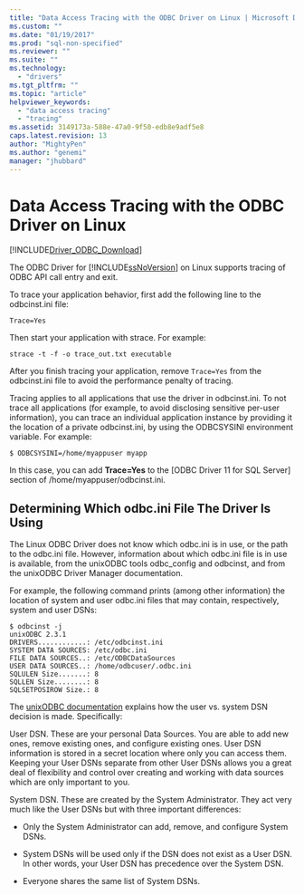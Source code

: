 ```yaml
---
title: "Data Access Tracing with the ODBC Driver on Linux | Microsoft Docs"
ms.custom: ""
ms.date: "01/19/2017"
ms.prod: "sql-non-specified"
ms.reviewer: ""
ms.suite: ""
ms.technology: 
  - "drivers"
ms.tgt_pltfrm: ""
ms.topic: "article"
helpviewer_keywords: 
  - "data access tracing"
  - "tracing"
ms.assetid: 3149173a-588e-47a0-9f50-edb8e9adf5e8
caps.latest.revision: 13
author: "MightyPen"
ms.author: "genemi"
manager: "jhubbard"
---
```

# Data Access Tracing with the ODBC Driver on Linux
[!INCLUDE[Driver_ODBC_Download](../../../includes/driver_odbc_download.md)]

The ODBC Driver for [!INCLUDE[ssNoVersion](../../../includes/ssnoversion_md.md)] on Linux supports tracing of ODBC API call entry and exit.  
  
To trace your application behavior, first add the following line to the odbcinst.ini file:  
  
```  
Trace=Yes  
```  
  
Then start your application with strace. For example:  
  
```  
strace -t -f -o trace_out.txt executable  
```  
  
After you finish tracing your application, remove `Trace=Yes` from the odbcinst.ini file to avoid the performance penalty of tracing.  
  
Tracing applies to all applications that use the driver in odbcinst.ini. To not trace all applications (for example, to avoid disclosing sensitive per-user information), you can trace an individual application instance by providing it the location of a private odbcinst.ini, by using the ODBCSYSINI environment variable. For example:  
  
```  
$ ODBCSYSINI=/home/myappuser myapp  
```  
  
In this case, you can add **Trace=Yes** to the [ODBC Driver 11 for SQL Server] section of /home/myappuser/odbcinst.ini.  
  
## Determining Which odbc.ini File The Driver Is Using  
The Linux ODBC Driver does not know which odbc.ini is in use, or the path to the odbc.ini file. However, information about which odbc.ini file is in use is available, from the unixODBC tools odbc_config and odbcinst, and from the unixODBC Driver Manager documentation.  
  
For example, the following command prints (among other information) the location of system and user odbc.ini files that may contain, respectively, system and user DSNs:  
  
```  
$ odbcinst -j  
unixODBC 2.3.1  
DRIVERS............: /etc/odbcinst.ini  
SYSTEM DATA SOURCES: /etc/odbc.ini  
FILE DATA SOURCES..: /etc/ODBCDataSources  
USER DATA SOURCES..: /home/odbcuser/.odbc.ini  
SQLULEN Size.......: 8  
SQLLEN Size........: 8  
SQLSETPOSIROW Size.: 8  
```  
  
The [unixODBC documentation](http://www.unixodbc.org/doc/UserManual/) explains how the user vs. system DSN decision is made. Specifically:  
  
User DSN. These are your personal Data Sources. You are able to add new ones, remove existing ones, and configure existing ones. User DSN information is stored in a secret location where only you can access them. Keeping your User DSNs separate from other User DSNs allows you a great deal of flexibility and control over creating and working with data sources which are only important to you.  
  
System DSN. These are created by the System Administrator. They act very much like the User DSNs but with three important differences:  
  
-   Only the System Administrator can add, remove, and configure System DSNs.  
  
-   System DSNs will be used only if the DSN does not exist as a User DSN. In other words, your User DSN has precedence over the System DSN.  
  
-   Everyone shares the same list of System DSNs.  
  
